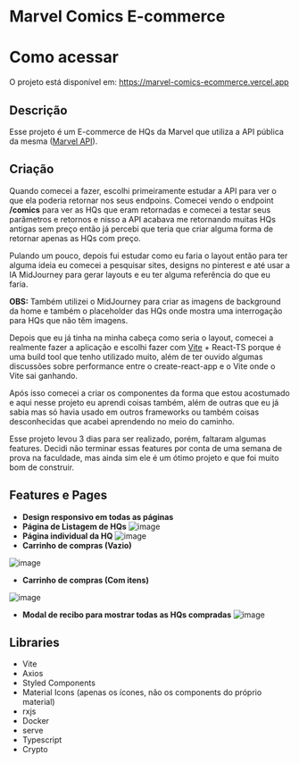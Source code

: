 # Marvel Comics E-commerce

# Como acessar
O projeto está disponível em: https://marvel-comics-ecommerce.vercel.app

## Descrição
Esse projeto é um E-commerce de HQs da Marvel que utiliza a API pública da mesma ([Marvel API](https://developer.marvel.com)).

## Criação

Quando comecei a fazer, escolhi primeiramente estudar a API para ver o que ela poderia retornar nos seus endpoins. Comecei vendo o endpoint **/comics** para ver as HQs que eram retornadas e comecei a testar seus parâmetros e retornos e nisso a API acabava me retornando muitas HQs antigas sem preço então já percebi que teria que criar alguma forma de retornar apenas as HQs com preço.

Pulando um pouco, depois fui estudar como eu faria o layout então para ter alguma ideia eu comecei a pesquisar sites, designs no pinterest e até usar a IA MidJourney para gerar layouts e eu ter alguma referência do que eu faria.

**OBS:** Também utilizei o MidJourney para criar as imagens de background da home e também o placeholder das HQs onde mostra uma interrogação para HQs que não têm imagens.

Depois que eu já tinha na minha cabeça como seria o layout, comecei a realmente fazer a aplicação e escolhi fazer com [Vite](https://vitejs.dev/) + React-TS porque é uma build tool que tenho utilizado muito, além de ter ouvido algumas discussões sobre performance entre o create-react-app e o Vite onde o Vite sai ganhando.

Após isso comecei a criar os componentes da forma que estou acostumado e aqui nesse projeto eu aprendi coisas também, além de outras que eu já sabia mas só havia usado em outros frameworks ou também coisas desconhecidas que acabei aprendendo no meio do caminho.

Esse projeto levou 3 dias para ser realizado, porém, faltaram algumas features. Decidi não terminar essas features por conta de uma semana de prova na faculdade, mas ainda sim ele é um ótimo projeto e que foi muito bom de construir.

## Features e Pages
- **Design responsivo em todas as páginas**
- **Página de Listagem de HQs**
![image](https://user-images.githubusercontent.com/46772924/227333692-31cb77ba-d153-4db8-9bce-afe85f59c523.png)
- **Página individual da HQ**
![image](https://user-images.githubusercontent.com/46772924/227333897-767072eb-31f5-49e1-92be-ef8503d40766.png)
- **Carrinho de compras (Vazio)**

![image](https://user-images.githubusercontent.com/46772924/227333770-9686c9e8-38ba-409f-8a8e-6337e5cbeb85.png)

- **Carrinho de compras (Com itens)**

![image](https://user-images.githubusercontent.com/46772924/227333805-3e410bcb-f6fc-49fe-92ea-3dfe37049f02.png)

- **Modal de recibo para mostrar todas as HQs compradas**
![image](https://user-images.githubusercontent.com/46772924/227333936-fdf901cc-6ef6-4031-afbc-b67b15d94b0c.png)

## Libraries
- Vite
- Axios
- Styled Components
- Material Icons (apenas os ícones, não os components do próprio material)
- rxjs
- Docker
- serve
- Typescript
- Crypto
